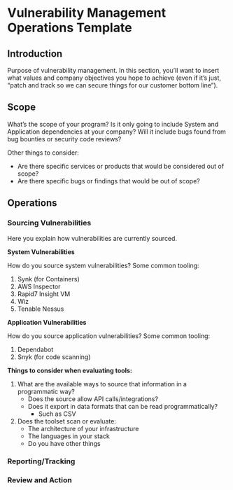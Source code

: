 # Vulnerability Management Operations Template

## Introduction

Purpose of vulnerability management. In this section, you’ll want to insert what values and company objectives you hope to achieve (even if it’s just, “patch and track so we can secure things for our customer bottom line”). 

## Scope

What’s the scope of your program? Is it only going to include System and Application dependencies at your company? Will it include bugs found from bug bounties or security code reviews? 

Other things to consider:

- Are there specific services or products that would be considered out of scope?
- Are there specific bugs or findings that would be out of scope?

## Operations

### Sourcing Vulnerabilities

Here you explain how vulnerabilities are currently sourced. 

**System Vulnerabilities** 

How do you source system vulnerabilities? Some common tooling:

1. Synk (for Containers) 
2. AWS Inspector
3. Rapid7 Insight VM 
4. Wiz 
5. Tenable Nessus

**Application Vulnerabilities** 

How do you source application vulnerabilities? Some common tooling:

1. Dependabot 
2. Snyk (for code scanning) 

**Things to consider when evaluating tools:**

1. What are the available ways to source that information in a programmatic way?
    - Does the source allow API calls/integrations?
    - Does it export in data formats that can be read programmatically?
        - Such as CSV
2. Does the toolset scan or evaluate:
    - The architecture of your infrastructure
    - The languages in your stack
    - Do you have other things

### Reporting/Tracking

### Review and Action
